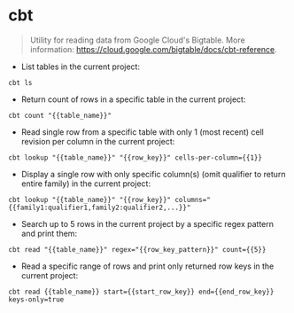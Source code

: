 # cbt

> Utility for reading data from Google Cloud's Bigtable.
> More information: <https://cloud.google.com/bigtable/docs/cbt-reference>.

- List tables in the current project:

`cbt ls`

- Return count of rows in a specific table in the current project:

`cbt count "{{table_name}}"`

- Read single row from a specific table with only 1 (most recent) cell revision per column in the current project:

`cbt lookup "{{table_name}}" "{{row_key}}" cells-per-column={{1}}`

- Display a single row with only specific column(s) (omit qualifier to return entire family) in the current project:

`cbt lookup "{{table_name}}" "{{row_key}}" columns="{{family1:qualifier1,family2:qualifier2,...}}"`

- Search up to 5 rows in the current project by a specific regex pattern and print them:

`cbt read "{{table_name}}" regex="{{row_key_pattern}}" count={{5}}`

- Read a specific range of rows and print only returned row keys in the current project:

`cbt read {{table_name}} start={{start_row_key}} end={{end_row_key}} keys-only=true`
